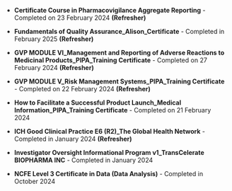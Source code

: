 - **Certificate Course in Pharmacovigilance Aggregate Reporting** - Completed on 23 February 2024 **(Refresher)**

- **Fundamentals of Quality Assurance_Alison_Certificate** - Completed in February 2025 **(Refresher)**

- **GVP MODULE VI_Management and Reporting of Adverse Reactions to Medicinal Products_PIPA_Training Certificate** - Completed on 27 February 2024 **(Refresher)**

- **GVP MODULE V_Risk Management Systems_PIPA_Training Certificate** - Completed on 22 February 2024 **(Refresher)**

- **How to Facilitate a Successful Product Launch_Medical Information_PIPA_Training Certificate** - Completed on 21 February 2024

- **ICH Good Clinical Practice E6 (R2)_The Global Health Network** - Completed in January 2024 **(Refresher)**

- **Investigator Oversight Informational Program v1_TransCelerate BIOPHARMA INC** - Completed in January 2024

- **NCFE Level 3 Certificate in Data (Data Analysis)** - Completed in October 2024
